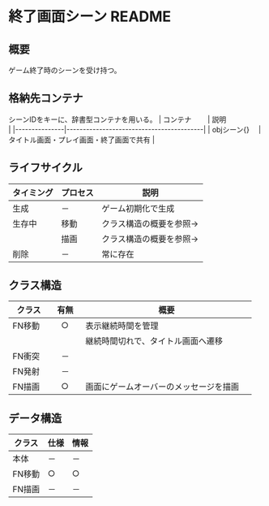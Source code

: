 # 終了画面シーン README

## 概要
ゲーム終了時のシーンを受け持つ。

## 格納先コンテナ
シーンIDをキーに、辞書型コンテナを用いる。
| コンテナ　　  | 説明　　　　　　　　　　　　　　　　　　 |
|---------------|------------------------------------------|
| objシーン{} 　| タイトル画面・プレイ画面・終了画面で共有 |

## ライフサイクル
| タイミング | プロセス | 説明　　　　　　　　　　 |
|------------|----------|--------------------------|
| 生成     　| －　　　 | ゲーム初期化で生成　　　 |
| 生存中　　 | 移動　　 | クラス構造の概要を参照→ |
| 　　　　　 | 描画　　 | クラス構造の概要を参照→ |
| 削除   　　| －　　　 | 常に存在　　　　　　　　 |

## クラス構造
| クラス | 有無 | 概要　　　　　　　　　　　　　　　　　 |
|--------|------|----------------------------------------|
| FN移動 |　○　| 表示継続時間を管理 　　　　　　　　　　|
|　　　　|　　　| 継続時間切れで、タイトル画面へ遷移　　 |
| FN衝突 |　－　|　　　　　　　　　　　　　　　　　　　　|
| FN発射 |　－　|　　　　　　　　　　　　　　　　　　　　|
| FN描画 |　○　| 画面にゲームオーバーのメッセージを描画 |

## データ構造
| クラス | 仕様 | 情報 |
|--------|------|------|
| 本体   |  －  |  －  | 
| FN移動 |  ○  |  ○  | 
| FN描画 |  －  |  －  | 
